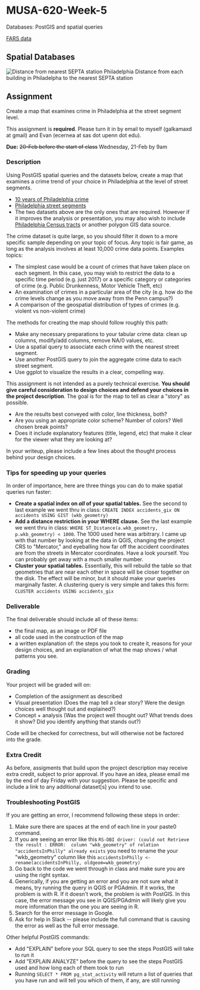 # MUSA-620-Week-5
Databases: PostGIS and spatial queries

[FARS data](http://metrocosm.com/get-the-data/#accidents)

## Spatial Databases

![Distance from nearest SEPTA station Philadelphia](https://blueshift.io/distance-from-septa.png "Distance from nearest SEPTA station Philadelphia")
Distance from each building in Philadelpha to the nearest SEPTA station

## Assignment

Create a map that examines crime in Philadelphia at the street segment level.

This assignment is **required**. Please turn it in by email to myself (galkamaxd at gmail) and Evan (ecernea at sas dot upenn dot edu).

**Due:** ~~20-Feb before the start of class~~ Wednesday, 21-Feb by 9am

### Description

Using PostGIS spatial queries and the datasets below, create a map that examines a crime trend of your choice in Philadelphia at the level of street segments.

- [10 years of Philadelphia crime](https://www.kaggle.com/mchirico/philadelphiacrimedata/version/19)
- [Philadelphia street segments](https://github.com/MUSA-620-Spring-2018/MUSA-620-Week-5/blob/master/STR_Centerline.zip)
- The two datasets above are the only ones that are required. However if it improves the analysis or presentation, you may also wish to include [Philadelphia Census tracts](https://github.com/MUSA-620-Spring-2018/MUSA-620-Week-1/blob/master/census-tracts-philly.zip) or another polygon GIS data source.

The crime dataset is quite large, so you should filter it down to a more specific sample depending on your topic of focus. Any topic is fair game, as long as the analysis involves at least 10,000 crime data points. Examples topics:

- The simplest case would be a count of crimes that have taken place on each segment. In this case, you may wish to restrict the data to a specific time period (e.g. just 2017) or a specific category or categories of crime (e.g. Public Drunkenness, Motor Vehicle Theft, etc)
- An examination of crimes in a particular area of the city (e.g. how do the crime levels change as you move away from the Penn campus?)
- A comparison of the geospatial distribution of types of crimes (e.g. violent vs non-violent crime)

The methods for creating the map should follow roughly this path:

- Make any necessary preparations to your tabular crime data: clean up columns, modify/add columns, remove NA/0 values, etc.
- Use a spatial query to associate each crime with the nearest street segment.
- Use another PostGIS query to join the aggregate crime data to each street segment.
- Use ggplot to visualize the results in a clear, compelling way.

This assignment is not intended as a purely technical exercise. **You should give careful consideration to design choices and defend your choices in the project description**. The goal is for the map to tell as clear a "story" as possible.
- Are the results best conveyed with color, line thickness, both?
- Are you using an appropriate color scheme? Number of colors? Well chosen break points?
- Does it include explanatory features (title, legend, etc) that make it clear for the viewer what they are looking at?

In your writeup, please include a few lines about the thought process behind your design choices.

### Tips for speeding up your queries <a id="queryspeed"></a>

In order of importance, here are three things you can do to make spatial queries run faster:

* **Create a spatial index on *all* of your spatial tables.** See the second to last example we went thru in class: `CREATE INDEX accidents_gix ON accidents USING GIST (wkb_geometry)`
* **Add a distance restriction in your WHERE clause.** See the last example we went thru in class: `WHERE ST_Distance(a.wkb_geometry, p.wkb_geometry) < 1000`. The 1000 used here was arbitrary. I came up with that number by looking at the data in QGIS, changing the project CRS to "Mercator," and eyeballing how far off the accident coordinates are from the streets in Mercator coordinates. Have a look yourself. You can probably get away with a much smaller number.
* **Cluster your spatial tables.** Essentially, this will rebuild the table so that geometries that are near each other in space will be closer together on the disk. The effect will be minor, but it should make your queries marginally faster. A clustering query is very simple and takes this form: `CLUSTER accidents USING accidents_gix`

### Deliverable

The final deliverable should include all of these items:
- the final map, as an image or PDF file
- all code used in the construction of the map
- a written explanation of: the steps you took to create it, reasons for your design choices, and an explanation of what the map shows / what patterns you see.

### Grading

Your project will be graded will on:
- Completion of the assignment as described
- Visual presentation (Does the map tell a clear story? Were the design choices well thought out and explained?)
- Concept + analysis (Was the project well thought out? What trends does it show? Did you identify anything that stands out?)

Code will be checked for correctness, but will otherwise not be factored into the grade.

### Extra Credit

As before, assigments that build upon the project description may receive extra credit, subject to prior approval. If you have an idea, please email me by the end of day Friday with your suggestion. Please be specific and include a link to any additional  dataset[s] you intend to use.

### Troubleshooting PostGIS

If you are getting an error, I recommend following these steps in order:

1. Make sure there are spaces at the end of each line in your paste0 command.
2. If you are seeing an error like this `RS-DBI driver: (could not Retrieve the result : ERROR:  column "wkb_geometry" of relation "accidentsInPhilly" already exists` you need to rename the your "wkb_geometry" column like this `accidentsInPhilly <- rename(accidentsInPhilly, oldgeom=wkb_geometry)`
3. Go back to the code we went through in class and make sure you are using the right syntax.
4. Generically, if you are getting an error and you are not sure what it means, try running the query in QGIS or PGAdmin. If it works, the problem is with R. If it doesn't work, the problem is with PostGIS. In this case, the error message you see in QGIS/PGAdmin will likely give you more information than the one you are seeing in R.
5. Search for the error message in Google.
6. Ask for help in Slack -- please include the full command that is causing the error as well as the full error message.

Other helpful PostGIS commands:
* Add "EXPLAIN" before your SQL query to see the steps PostGIS will take to run it
* Add "EXPLAIN ANALYZE" before the query to see the steps PostGIS used and how long each of them took to run
* Running `SELECT * FROM pg_stat_activity` will return a list of queries that you have run and will tell you which of them, if any, are still running
